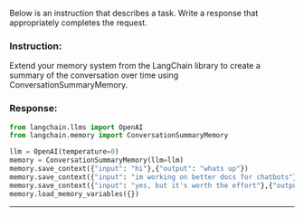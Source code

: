 Below is an instruction that describes a task. Write a response that appropriately completes the request.

### Instruction:
Extend your memory system from the LangChain library to create a summary of the conversation over time using ConversationSummaryMemory.

### Response:
```python
from langchain.llms import OpenAI
from langchain.memory import ConversationSummaryMemory

llm = OpenAI(temperature=0)
memory = ConversationSummaryMemory(llm=llm)
memory.save_context({"input": "hi"},{"output": "whats up"})
memory.save_context({"input": "im working on better docs for chatbots"},{"output": "oh, that sounds like a lot of work"})
memory.save_context({"input": "yes, but it's worth the effort"},{"output": "agreed, good docs are important!"})
memory.load_memory_variables({})
```
---

